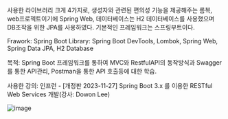 사용한 라이브러리 크게 4가지로, 생성자와 관련된 편의성 기능을 제공해주는 롬복, web프로젝트이기에 Spring Web, 데이터베이스는 H2 데이터베이스를 사용했으며 DB조작을 위한 JPA를 사용하였다.
기본적인 프레임워크는 스프링부트이다.

Frawork: Spring Boot 
Library: Spring Boot DevTools, Lombok, Spring Web, Spring Data JPA, H2 Database

목적: Spring Boot 프레임워크를 통하여 MVC와 RestfulAPI의 동작방식과 Swagger를 통한 API관리, Postman을 통한 API 호출등에 대한 학습.

사용한 강의: 인프런 - [개정판 2023-11-27] Spring Boot 3.x 를 이용한 RESTful Web Services 개발(강사: Dowon Lee)

![image](https://github.com/Yoo-mingi/JAVA-RestfulAIP-Tranning/assets/95891534/8025d0ec-e154-4326-84ef-892e0ab84d04)
